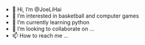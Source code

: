 - 👋 Hi, I’m @JoeLiHai
- 👀 I’m interested in basketball and computer games
- 🌱 I’m currently learning python
- 💞️ I’m looking to collaborate on ...
- 📫 How to reach me ...

<!---
JoeLiHai/JoeLiHai is a ✨ special ✨ repository because its `README.md` (this file) appears on your GitHub profile.
You can click the Preview link to take a look at your changes.
--->
